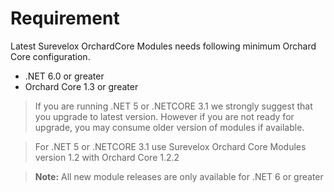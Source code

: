 # Requirement

Latest Surevelox OrchardCore Modules needs following minimum Orchard Core configuration.

- .NET 6.0 or greater 
- Orchard Core 1.3 or greater

> If you are running .NET 5 or .NETCORE 3.1 we strongly suggest that you upgrade to latest version. However if you are not ready for upgrade, you may consume older version of modules if available. 

> For .NET 5 or .NETCORE 3.1 use Surevelox Orchard Core Modules version 1.2 with Orchard Core 1.2.2

> **Note:** All new module releases are only available for .NET 6 or greater

